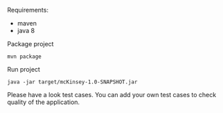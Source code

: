Requirements:
 - maven
 - java 8

Package project 
```
mvn package
```
Run project
```
java -jar target/mcKinsey-1.0-SNAPSHOT.jar
```

Please have a look test cases. You can add your own test cases to check quality of the application. 